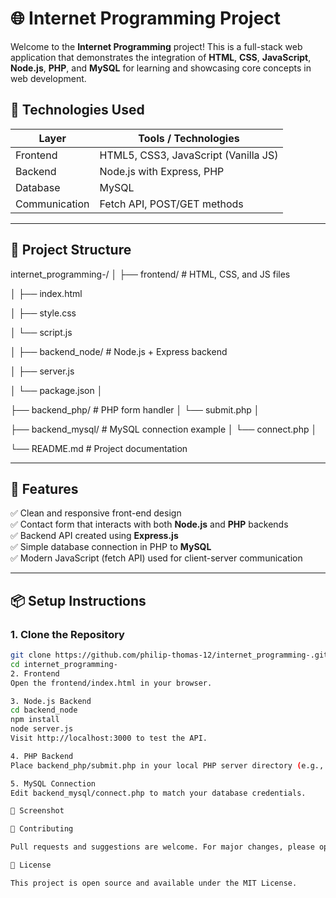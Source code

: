 # 🌐 Internet Programming Project

Welcome to the **Internet Programming** project! This is a full-stack web application that demonstrates the integration of **HTML**, **CSS**, **JavaScript**, **Node.js**, **PHP**, and **MySQL** for learning and showcasing core concepts in web development.

## 🔧 Technologies Used

| Layer        | Tools / Technologies                     |
|--------------|------------------------------------------|
| Frontend     | HTML5, CSS3, JavaScript (Vanilla JS)     |
| Backend      | Node.js with Express, PHP                |
| Database     | MySQL                                    |
| Communication| Fetch API, POST/GET methods              |

---

## 📁 Project Structure

internet_programming-/
│
├── frontend/ # HTML, CSS, and JS files

│ ├── index.html

│ ├── style.css

│ └── script.js

│
├── backend_node/ # Node.js + Express backend

│ ├── server.js

│ └── package.json
│

├── backend_php/ # PHP form handler
│ └── submit.php
│

├── backend_mysql/ # MySQL connection example
│ └── connect.php
│

└── README.md # Project documentation


---

## 🚀 Features

✅ Clean and responsive front-end design  
✅ Contact form that interacts with both **Node.js** and **PHP** backends  
✅ Backend API created using **Express.js**  
✅ Simple database connection in PHP to **MySQL**  
✅ Modern JavaScript (fetch API) used for client-server communication  

---

## 📦 Setup Instructions

### 1. Clone the Repository
```bash
git clone https://github.com/philip-thomas-12/internet_programming-.git
cd internet_programming-
2. Frontend
Open the frontend/index.html in your browser.

3. Node.js Backend
cd backend_node
npm install
node server.js
Visit http://localhost:3000 to test the API.

4. PHP Backend
Place backend_php/submit.php in your local PHP server directory (e.g., htdocs in XAMPP).

5. MySQL Connection
Edit backend_mysql/connect.php to match your database credentials.

📸 Screenshot

🤝 Contributing

Pull requests and suggestions are welcome. For major changes, please open an issue first.

📜 License

This project is open source and available under the MIT License.